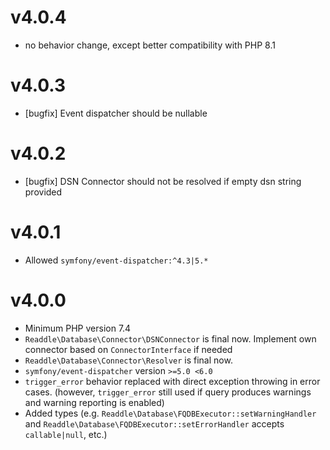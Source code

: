 # v4.0.4

- no behavior change, except better compatibility with PHP 8.1

# v4.0.3

- [bugfix] Event dispatcher should be nullable 

# v4.0.2

- [bugfix] DSN Connector should not be resolved if empty dsn string provided

# v4.0.1

- Allowed `symfony/event-dispatcher:^4.3|5.*`

# v4.0.0

- Minimum PHP version 7.4
- `Readdle\Database\Connector\DSNConnector` is final now. Implement own connector based on `ConnectorInterface` if needed
- `Readdle\Database\Connector\Resolver` is final now.
- `symfony/event-dispatcher` version `>=5.0 <6.0`
- `trigger_error` behavior replaced with direct exception throwing in error cases. (however, `trigger_error` still used if query produces warnings and warning reporting is enabled)
- Added types (e.g. `Readdle\Database\FQDBExecutor::setWarningHandler` and `Readdle\Database\FQDBExecutor::setErrorHandler` accepts `callable|null`, etc.)
